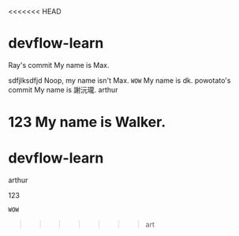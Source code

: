 <<<<<<< HEAD
# devflow-learn

Ray's commit
My name is Max.

sdfjlksdfjd
Noop, my name isn't Max.
`WOW`
My name is dk.
powotato's commit
My name is 謝沅瓏.
arthur

123
My name is Walker.
=======
# devflow-learn

arthur



123



`WOW`

>>>>>>> art
